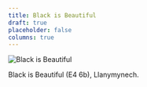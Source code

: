 ```yaml
---
title: Black is Beautiful
draft: true
placeholder: false
columns: true
---
```


![Black is Beautiful](/img/north-wales/border-region/clwyd-limestone/Black-is-Beautiful.jpg)

Black is Beautiful (E4 6b), Llanymynech.
